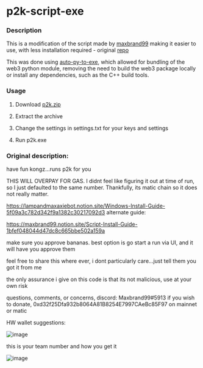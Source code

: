 # p2k-script-exe

### Description

This is a modification of the script made by [maxbrand99](https://twitter.com/maxbrand99) making it easier to use, with less installation required - original [repo](https://github.com/maxbrand99/maxbanned-p2k-script)

This was done using [auto-py-to-exe](https://pypi.org/project/auto-py-to-exe/), which allowed for bundling of the web3 python module, removing the need to build the web3 package locally or install any dependencies, such as the C++ build tools.

### Usage

1. Download [p2k.zip](https://github.com/johnmiddleton12/p2k-script-exe/releases/latest/download/p2k.zip)

2. Extract the archive

3. Change the settings in settings.txt for your keys and settings

4. Run p2k.exe

### Original description:

have fun kongz...runs p2k for you

THIS WILL OVERPAY FOR GAS. I didnt feel like figuring it out at time of run, so I just defaulted to the same number. Thankfully, its matic chain so it does not really matter.

https://lampandmaxaxiebot.notion.site/Windows-Install-Guide-5f09a3c782d342f9a1382c30217092d3
alternate guide:

https://maxbrand99.notion.site/Script-Install-Guide-1bfef048044d47dc8c665bbe502a159a

make sure you approve bananas. best option is go start a run via UI, and it will have you approve them

feel free to share this where ever, i dont particularly care...just tell them you got it from me

the only assurance i give on this code is that its not malicious, use at your own risk

questions, comments, or concerns, discord: Maxbrand99#5913
if you wish to donate, 0xd32f25Dfa932b8064A81B8254E7997CAeBc85F97 on mainnet or matic


HW wallet suggestions:

![image](https://user-images.githubusercontent.com/13276167/158933583-13b68e24-3891-4f28-ac87-aaa24b9537f2.png)


this is your team number and how you get it 

![image](https://user-images.githubusercontent.com/13276167/158933390-040bd16d-e796-4abf-ae51-61ceb34352b1.png)

